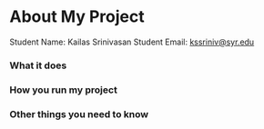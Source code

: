 # About My Project

Student Name:  Kailas Srinivasan
Student Email:  kssriniv@syr.edu

### What it does


### How you run my project


### Other things you need to know